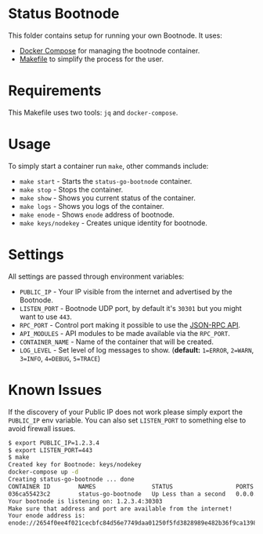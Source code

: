 # Status Bootnode

This folder contains setup for running your own Bootnode.
It uses:

* [Docker Compose](https://docs.docker.com/compose/) for managing the bootnode container.
* [Makefile](https://www.gnu.org/software/make/) to simplify the process for the user.

# Requirements

This Makefile uses two tools: `jq` and `docker-compose`.

# Usage

To simply start a container run `make`, other commands include:

* `make start` - Starts the `status-go-bootnode` container.
* `make stop` - Stops the container.
* `make show` - Shows you current status of the container.
* `make logs` - Shows you logs of the container.
* `make enode` - Shows `enode` address of bootnode.
* `make keys/nodekey` - Creates unique identity for bootnode.

# Settings

All settings are passed through environment variables:

* `PUBLIC_IP` - Your IP visible from the internet and advertised by the Bootnode.
* `LISTEN_PORT` - Bootnode UDP port, by default it's `30301` but you might want to use `443`.
* `RPC_PORT` - Control port making it possible to use the [JSON-RPC API](https://github.com/ethereum/wiki/wiki/JSON-RPC).
* `API_MODULES` - API modules to be made available via the `RPC_PORT`.
* `CONTAINER_NAME` - Name of the container that will be created.
* `LOG_LEVEL` - Set level of log messages to show. (__default:__ `1=ERROR`, `2=WARN`, `3=INFO`, `4=DEBUG`, `5=TRACE`)

# Known Issues

If the discovery of your Public IP does not work please simply export the `PUBLIC_IP` env variable.
You can also set `LISTEN_PORT` to something else to avoid firewall issues.
```bash
$ export PUBLIC_IP=1.2.3.4
$ export LISTEN_PORT=443
$ make
Created key for Bootnode: keys/nodekey
docker-compose up -d
Creating status-go-bootnode ... done
CONTAINER ID        NAMES                STATUS                  PORTS
036ca55423c2        status-go-bootnode   Up Less than a second   0.0.0.0:30303->30303/tcp
Your bootnode is listening on: 1.2.3.4:30303
Make sure that address and port are available from the internet!
Your enode address is:
enode://2654f0ee4f021cecbfc84d56e7749daa01250f5fd3828989e482b36f9ca13981c83d4c28ad647e4cfec26efa6b8d230075d17fc9c0eb127a7210bd35d27a67a9@1.2.3.4:30303
```
